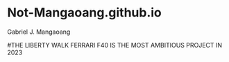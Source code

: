 # Not-Mangaoang.github.io
Gabriel J. Mangaoang

#THE LIBERTY WALK FERRARI F40 IS THE MOST AMBITIOUS PROJECT IN 2023
